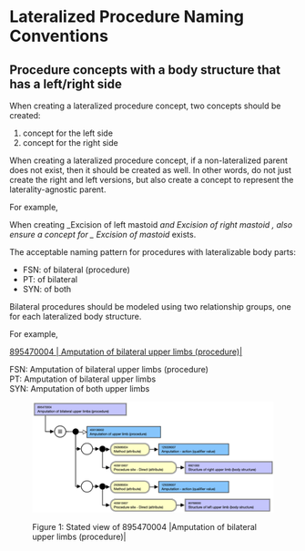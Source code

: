 # Lateralized Procedure Naming Conventions

## Procedure concepts with a body structure that has a left/right side

When creating a lateralized procedure concept, two concepts should be created: 

  1. concept for the left side
  2. concept for the right side

When creating a lateralized procedure concept, if a non-lateralized parent does not exist, then it should be created as well. In other words, do not just create the right and left versions, but also create a concept to represent the laterality-agnostic parent. 

For example,

When creating  _Excision of left mastoid _and  _Excision of right mastoid_ , also ensure a concept for _ Excision of mastoid_ exists. 

The acceptable naming pattern for procedures with lateralizable body parts:

  * FSN: <Method> of bilateral <anatomical or acquired body structure> (procedure)
  * PT: <Method> of bilateral <anatomical or acquired body structure>
  * SYN: <Method> of both <anatomical or acquired body structure>  

Bilateral procedures should be modeled using two relationship groups, one for each lateralized body structure.

For example,

[ 895470004 | Amputation of bilateral upper limbs (procedure)|](http://snomed.info/id/895470004 "895470004 | Amputation of bilateral upper limbs \(procedure\) |")

FSN: Amputation of bilateral upper limbs (procedure)  
PT: Amputation of bilateral upper limbs  
SYN: Amputation of both upper limbs

<figure><img src="images/174691336.png" alt="" title=""><figcaption><p>Figure 1: Stated view of 895470004 |Amputation of bilateral upper limbs (procedure)|</p></figcaption></figure>

  

  

  

